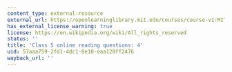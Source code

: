 ```yaml
---
content_type: external-resource
external_url: https://openlearninglibrary.mit.edu/courses/course-v1:MITx+18.05r_10+2022_Summer/courseware/week3/class5-part2/4?activate_block_id=block-v1%3AMITx%2B18.05r_10%2B2022_Summer%2Btype%40vertical%2Bblock%40class5-rq4-vertical
has_external_license_warning: true
license: https://en.wikipedia.org/wiki/All_rights_reserved
status: ''
title: 'Class 5 online reading questions: 4'
uid: 57aaa759-2fd1-4dc1-8e10-eaa120ff2476
wayback_url: ''
---
```

